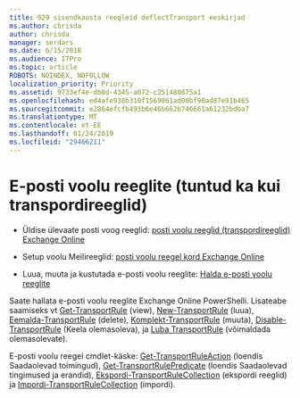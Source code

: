 ```yaml
---
title: 929 sisendkausta reegleid deflectTransport eeskirjad
ms.author: chrisda
author: chrisda
manager: serdars
ms.date: 6/15/2018
ms.audience: ITPro
ms.topic: article
ROBOTS: NOINDEX, NOFOLLOW
localization_priority: Priority
ms.assetid: 9733ef4e-db8d-4345-a072-c251480875a1
ms.openlocfilehash: ed4afe938b310f1569061ad00bf90ad87e91b465
ms.sourcegitcommit: e2864efcfb493b6e46b662b746661a61232bdba7
ms.translationtype: MT
ms.contentlocale: et-EE
ms.lasthandoff: 01/24/2019
ms.locfileid: "29466211"
---
```

# <a name="mail-flow-rules-also-known-as-transport-rules"></a>E-posti voolu reeglite (tuntud ka kui transpordireeglid)

- Üldise ülevaate posti voog reeglid: [posti voolu reeglid (transpordireeglid) Exchange Online](https://technet.microsoft.com/library/jj919238.aspx)
    
- Setup voolu Meilireeglid: [posti voolu reegel kord Exchange Online](https://technet.microsoft.com/library/dn600436.aspx)
    
- Luua, muuta ja kustutada e-posti voolu reeglite: [Halda e-posti voolu reeglite](https://technet.microsoft.com/library/jj657505.aspx)
    
Saate hallata e-posti voolu reeglite Exchange Online PowerShelli. Lisateabe saamiseks vt [Get-TransportRule](https://docs.microsoft.com/powershell/module/exchange/policy-and-compliance/get-transportrule) (view), [New-TransportRule](https://docs.microsoft.com/powershell/module/exchange/policy-and-compliance/new-transportrule) (luua), [Eemalda-TransportRule](https://docs.microsoft.com/powershell/module/exchange/policy-and-compliance/remove-transportrule) (delete), [Komplekt-TransportRule](https://docs.microsoft.com/powershell/module/exchange/policy-and-compliance/set-transportrule) (muuta), [Disable-TransportRule](https://docs.microsoft.com/powershell/module/exchange/policy-and-compliance/disable-transportrule) (Keela olemasoleva), ja [Luba TransportRule](https://docs.microsoft.com/powershell/module/exchange/policy-and-compliance/enable-transportrule) (võimaldada olemasolevate). 
  
E-posti voolu reegel cmdlet-käske: [Get-TransportRuleAction](https://docs.microsoft.com/powershell/module/exchange/policy-and-compliance/get-transportruleaction) (loendis Saadaolevad toimingud), [Get-TransportRulePredicate](https://docs.microsoft.com/powershell/module/exchange/policy-and-compliance/get-transportrulepredicate) (loendis Saadaolevad tingimused ja erandid), [Ekspordi-TransportRuleCollection](https://docs.microsoft.com/powershell/module/exchange/policy-and-compliance/export-transportrulecollection) (ekspordi reeglid) ja [ Impordi-TransportRuleCollection](https://docs.microsoft.com/powershell/module/exchange/policy-and-compliance/import-transportrulecollection) (impordi). 
  

